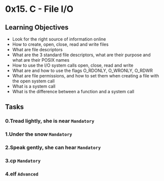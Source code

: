 # 0x15. C - File I/O

## Learning Objectives

- Look for the right source of information online
- How to create, open, close, read and write files
- What are file descriptors
- What are the 3 standard file descriptors, what are their purpose and what are their POSIX names
- How to use the I/O system calls open, close, read and write
- What are and how to use the flags O_RDONLY, O_WRONLY, O_RDWR
- What are file permissions, and how to set them when creating a file with the open system call
- What is a system call
- What is the difference between a function and a system call

## Tasks

### 0.Tread lightly, she is near `Mandatory`


### 1.Under the snow `Mandatory`


### 2.Speak gently, she can hear `Mandatory`


### 3.cp `Mandatory`


### 4.elf `Advanced`


